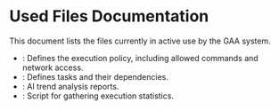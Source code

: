 # Used Files Documentation

This document lists the files currently in active use by the GAA system.

- : Defines the execution policy, including allowed commands and network access.
- : Defines tasks and their dependencies.
- : AI trend analysis reports.
- : Script for gathering execution statistics.
